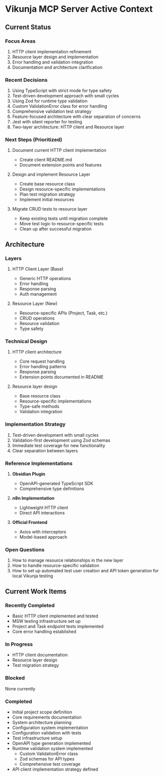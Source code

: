 # Vikunja MCP Server Active Context

## Current Status

### Focus Areas

1. HTTP client implementation refinement
2. Resource layer design and implementation
3. Error handling and validation integration
4. Documentation and architecture clarification

### Recent Decisions

1. Using TypeScript with strict mode for type safety
2. Test-driven development approach with small cycles
3. Using Zod for runtime type validation
4. Custom ValidationError class for error handling
5. Comprehensive validation test strategy
6. Feature-focused architecture with clear separation of concerns
7. Jest with silent reporter for testing
8. Two-layer architecture: HTTP client and Resource layer

### Next Steps (Prioritized)

1. Document current HTTP client implementation

   - Create client README.md
   - Document extension points and features

2. Design and implement Resource Layer

   - Create base resource class
   - Design resource-specific implementations
   - Plan test migration strategy
   - Implement initial resources

3. Migrate CRUD tests to resource layer
   - Keep existing tests until migration complete
   - Move test logic to resource-specific tests
   - Clean up after successful migration

## Architecture

### Layers

1. HTTP Client Layer (Base)

   - Generic HTTP operations
   - Error handling
   - Response parsing
   - Auth management

2. Resource Layer (New)
   - Resource-specific APIs (Project, Task, etc.)
   - CRUD operations
   - Resource validation
   - Type safety

### Technical Design

1. HTTP client architecture

   - Core request handling
   - Error handling patterns
   - Response parsing
   - Extension points documented in README

2. Resource layer design
   - Base resource class
   - Resource-specific implementations
   - Type-safe methods
   - Validation integration

### Implementation Strategy

1. Test-driven development with small cycles
2. Validation-first development using Zod schemas
3. Immediate test coverage for new functionality
4. Clear separation between layers

### Reference Implementations

1. **Obsidian Plugin**

   - OpenAPI-generated TypeScript SDK
   - Comprehensive type definitions

2. **n8n Implementation**

   - Lightweight HTTP client
   - Direct API interactions

3. **Official Frontend**
   - Axios with interceptors
   - Model-based approach

### Open Questions

1. How to manage resource relationships in the new layer
2. How to handle resource-specific validation
3. How to set up automated test user creation and API token generation for local Vikunja testing

## Current Work Items

### Recently Completed

- Basic HTTP client implemented and tested
- MSW testing infrastructure set up
- Project and Task endpoint tests implemented
- Core error handling established

### In Progress

- HTTP client documentation
- Resource layer design
- Test migration strategy

### Blocked

None currently

### Completed

- Initial project scope definition
- Core requirements documentation
- System architecture planning
- Configuration system implementation
- Configuration validation with tests
- Test infrastructure setup
- OpenAPI type generation implemented
- Runtime validation system implemented
  - Custom ValidationError class
  - Zod schemas for API types
  - Comprehensive test coverage
- API client implementation strategy defined
